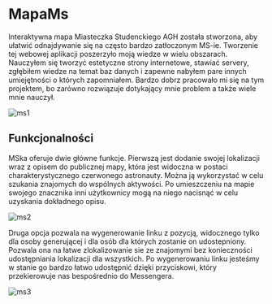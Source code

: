 # MapaMs
Interaktywna mapa Miasteczka Studenckiego AGH została stworzona, aby ułatwić odnajdywanie się na często bardzo zatłoczonym MS-ie. 
Tworzenie tej webowej aplikacji poszerzyło moją wiedze w wielu obszarach. Nauczyłem się tworzyć estetyczne strony internetowe, stawiać servery, 
zgłębiłem wiedze na temat baz danych i zapewne nabyłem pare innych umiejętności o których zapomniałem. Bardzo dobrz pracowało mi się na tym projektem, 
bo zarówno rozwiązuje dotykający mnie problem a także wiele mnie nauczył. 
<br>


![ms1](https://github.com/Nemezjusz/MapaMs/assets/50834734/ed7a652f-644f-4cff-aaa2-22f294f42a4c)


## Funkcjonalności

MSka oferuje dwie główne funkcje. Pierwszą jest dodanie swojej lokalizacji wraz z opisem do publicznej mapy, która jest widoczna w postaci 
charakterystycznego czerwonego astronauty. Można ją wykorzystać w celu szukania znajomych do wspólnych aktywości. Po umieszczeniu na mapie 
swojego znacznika inni użytkownicy mogą na niego nacisnąć w celu uzyskania dokładnego opisu.

![ms2](https://github.com/Nemezjusz/MapaMs/assets/50834734/a6ee0121-d658-48e0-bdad-5734f5a9a41b)


Druga opcja pozwala na wygenerowanie linku z pozycją, widocznego tylko dla osoby generującej i dla osób dla których zostanie on udostepniony. 
Pozwala ona na łatwe zlokalizowanie sie ze znajomymi bez konieczności udostępniania lokalizacji dla wszystkich. Po wygenerowaniu linku jesteśmy w stanie 
go bardzo łatwo udostępnić dzięki przyciskowi, który przekierowuje nas bespośrednio do Messengera.

![ms3](https://github.com/Nemezjusz/MapaMs/assets/50834734/19400102-0705-4b4f-8491-7b41aa27d1cd)
